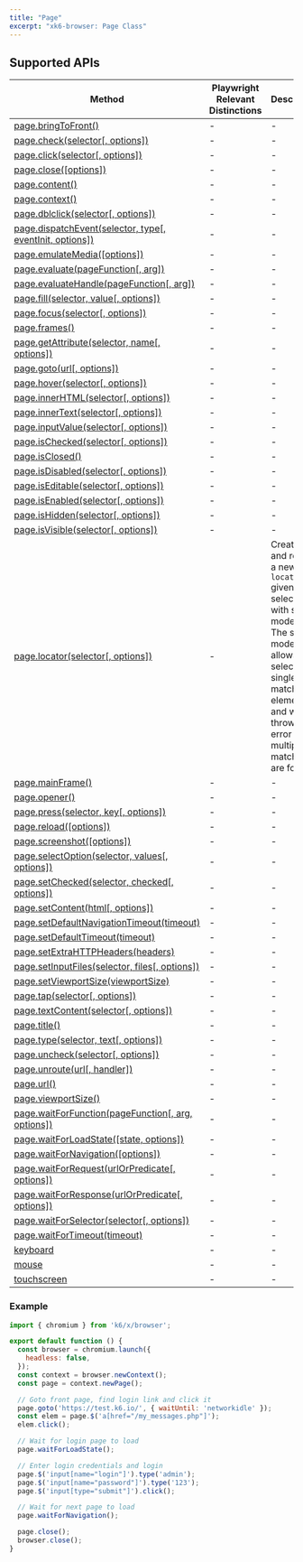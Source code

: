 ```yaml
---
title: "Page"
excerpt: "xk6-browser: Page Class"
---
```


<BrowserDocsWIP/>

## Supported APIs

| Method | Playwright Relevant Distinctions | Description |
| - |  - | - |
| <a href="https://playwright.dev/docs/api/class-page#page-bring-to-front" target="_blank" >page.bringToFront()</a> | - | - |
| <a href="https://playwright.dev/docs/api/class-page#page-check" target="_blank" >page.check(selector[, options])</a> | - | - |
| <a href="https://playwright.dev/docs/api/class-page#page-click" target="_blank" >page.click(selector[, options])</a> | - | - |
| <a href="https://playwright.dev/docs/api/class-page#page-close" target="_blank" >page.close([options])</a> | - | - |
| <a href="https://playwright.dev/docs/api/class-page#page-content" target="_blank" >page.content()</a> | - | - |
| <a href="https://playwright.dev/docs/api/class-page#page-context" target="_blank" >page.context()</a> | - | - |
| <a href="https://playwright.dev/docs/api/class-page#page-dblclick" target="_blank" >page.dblclick(selector[, options])</a> | - | - |
| <a href="https://playwright.dev/docs/api/class-page#page-dispatch-event" target="_blank" >page.dispatchEvent(selector, type[, eventInit, options])</a> | - | - |
| <a href="https://playwright.dev/docs/api/class-page#page-emulate-media" target="_blank" >page.emulateMedia([options])</a> | - | - |
| <a href="https://playwright.dev/docs/api/class-page#page-evaluate" target="_blank" >page.evaluate(pageFunction[, arg])</a> | - | - |
| <a href="https://playwright.dev/docs/api/class-page#page-evaluate-handle" target="_blank" >page.evaluateHandle(pageFunction[, arg])</a> | - | - |
| <a href="https://playwright.dev/docs/api/class-page#page-fill" target="_blank" >page.fill(selector, value[, options])</a> | - | - |
| <a href="https://playwright.dev/docs/api/class-page#page-focus" target="_blank" >page.focus(selector[, options])</a> | - | - |
| <a href="https://playwright.dev/docs/api/class-page#page-frames" target="_blank" >page.frames()</a> | - | - |
| <a href="https://playwright.dev/docs/api/class-page#page-get-attribute" target="_blank" >page.getAttribute(selector, name[, options])</a> | - | - |
| <a href="https://playwright.dev/docs/api/class-page#page-goto" target="_blank" >page.goto(url[, options])</a> | - | - |
| <a href="https://playwright.dev/docs/api/class-page#page-hover" target="_blank" >page.hover(selector[, options])</a> | - | - |
| <a href="https://playwright.dev/docs/api/class-page#page-inner-html" target="_blank" >page.innerHTML(selector[, options])</a> | - | - |
| <a href="https://playwright.dev/docs/api/class-page#page-inner-text" target="_blank" >page.innerText(selector[, options])</a> | - | - |
| <a href="https://playwright.dev/docs/api/class-page#page-input-value" target="_blank" >page.inputValue(selector[, options])</a> | - | - |
| <a href="https://playwright.dev/docs/api/class-page#page-is-checked" target="_blank" >page.isChecked(selector[, options])</a> | - | - |
| <a href="https://playwright.dev/docs/api/class-page#page-is-closed" target="_blank" >page.isClosed()</a> | - | - |
| <a href="https://playwright.dev/docs/api/class-page#page-is-disabled" target="_blank" >page.isDisabled(selector[, options])</a> | - | - |
| <a href="https://playwright.dev/docs/api/class-page#page-is-editable" target="_blank" >page.isEditable(selector[, options])</a> | - | - |
| <a href="https://playwright.dev/docs/api/class-page#page-is-enabled" target="_blank" >page.isEnabled(selector[, options])</a> | - | - |
| <a href="https://playwright.dev/docs/api/class-page#page-is-hidden" target="_blank" >page.isHidden(selector[, options])</a> | - | - |
| <a href="https://playwright.dev/docs/api/class-page#page-is-visible" target="_blank" >page.isVisible(selector[, options])</a> | - | - |
| <a href="/javascript-api/xk6-browser/locator">page.locator(selector[, options])</a> | - | Creates and returns a new page `locator` given a selector with strict mode on. The strict mode only allows selecting a single matching element, and will throw an error if multiple matches are found. |
| <a href="https://playwright.dev/docs/api/class-page#page-main-frame" target="_blank" >page.mainFrame()</a> | - | - |
| <a href="https://playwright.dev/docs/api/class-page#page-opener" target="_blank" >page.opener()</a> | - | - |
| <a href="https://playwright.dev/docs/api/class-page#page-press" target="_blank" >page.press(selector, key[, options])</a> | - | - |
| <a href="https://playwright.dev/docs/api/class-page#page-reload" target="_blank" >page.reload([options])</a> | - | - |
| <a href="https://playwright.dev/docs/api/class-page#page-screenshot" target="_blank" >page.screenshot([options])</a> | - | - |
| <a href="https://playwright.dev/docs/api/class-page#page-select-option" target="_blank" >page.selectOption(selector, values[, options])</a> | - | - |
| <a href="https://playwright.dev/docs/api/class-page#page-set-checked" target="_blank" >page.setChecked(selector, checked[, options])</a> | - | - |
| <a href="https://playwright.dev/docs/api/class-page#page-set-content" target="_blank" >page.setContent(html[, options])</a> | - | - |
| <a href="https://playwright.dev/docs/api/class-page#page-set-default-navigation-timeout" target="_blank" >page.setDefaultNavigationTimeout(timeout)</a> | - | - |
| <a href="https://playwright.dev/docs/api/class-page#page-set-default-timeout" target="_blank" >page.setDefaultTimeout(timeout)</a> | - | - |
| <a href="https://playwright.dev/docs/api/class-page#page-set-extra-http-headers" target="_blank" >page.setExtraHTTPHeaders(headers)</a> | - | - |
| <a href="https://playwright.dev/docs/api/class-page#page-set-input-files" target="_blank" >page.setInputFiles(selector, files[, options])</a> | - | - |
| <a href="https://playwright.dev/docs/api/class-page#page-set-viewport-size" target="_blank" >page.setViewportSize(viewportSize)</a> | - | - |
| <a href="https://playwright.dev/docs/api/class-page#page-tap" target="_blank" >page.tap(selector[, options])</a> | - | - |
| <a href="https://playwright.dev/docs/api/class-page#page-text-content" target="_blank" >page.textContent(selector[, options])</a> | - | - |
| <a href="https://playwright.dev/docs/api/class-page#page-title" target="_blank" >page.title()</a> | - | - |
| <a href="https://playwright.dev/docs/api/class-page#page-type" target="_blank" >page.type(selector, text[, options])</a> | - | - |
| <a href="https://playwright.dev/docs/api/class-page#page-uncheck" target="_blank" >page.uncheck(selector[, options])</a> | - | - |
| <a href="https://playwright.dev/docs/api/class-page#page-unroute" target="_blank" >page.unroute(url[, handler])</a> | - | - |
| <a href="https://playwright.dev/docs/api/class-page#page-url" target="_blank" >page.url()</a> | - | - |
| <a href="https://playwright.dev/docs/api/class-page#page-viewport-size" target="_blank" >page.viewportSize()</a> | - | - |
| <a href="https://playwright.dev/docs/api/class-page#page-wait-for-function" target="_blank" >page.waitForFunction(pageFunction[, arg, options])</a> | - | - |
| <a href="https://playwright.dev/docs/api/class-page#page-wait-for-load-state" target="_blank" >page.waitForLoadState([state, options])</a> | - | - |
| <a href="https://playwright.dev/docs/api/class-page#page-wait-for-navigation" target="_blank" >page.waitForNavigation([options])</a> | - | - |
| <a href="https://playwright.dev/docs/api/class-page#page-wait-for-request" target="_blank" >page.waitForRequest(urlOrPredicate[, options])</a> | - | - |
| <a href="https://playwright.dev/docs/api/class-page#page-wait-for-response" target="_blank" >page.waitForResponse(urlOrPredicate[, options])</a> | - | - |
| <a href="https://playwright.dev/docs/api/class-page#page-wait-for-selector" target="_blank" >page.waitForSelector(selector[, options])</a> | - | - |
| <a href="https://playwright.dev/docs/api/class-page#page-wait-for-timeout" target="_blank" >page.waitForTimeout(timeout)</a> | - | - |
| <a href="https://playwright.dev/docs/api/class-page#page-keyboard" target="_blank" >keyboard</a> | - | - |
| <a href="https://playwright.dev/docs/api/class-page#page-mouse" target="_blank" >mouse</a> | - | - |
| <a href="https://playwright.dev/docs/api/class-page#page-touchscreen" target="_blank" >touchscreen</a> | - | - |

### Example

```javascript
import { chromium } from 'k6/x/browser';

export default function () {
  const browser = chromium.launch({
    headless: false,
  });
  const context = browser.newContext();
  const page = context.newPage();

  // Goto front page, find login link and click it
  page.goto('https://test.k6.io/', { waitUntil: 'networkidle' });
  const elem = page.$('a[href="/my_messages.php"]');
  elem.click();

  // Wait for login page to load
  page.waitForLoadState();

  // Enter login credentials and login
  page.$('input[name="login"]').type('admin');
  page.$('input[name="password"]').type('123');
  page.$('input[type="submit"]').click();

  // Wait for next page to load
  page.waitForNavigation();

  page.close();
  browser.close();
}
```
